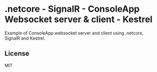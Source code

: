 # .netcore - SignalR - ConsoleApp Websocket server & client - Kestrel 

Example of ConsoleApp websocket server and client using .netcore, SignalR and Kestrel. 

License
----

MIT
